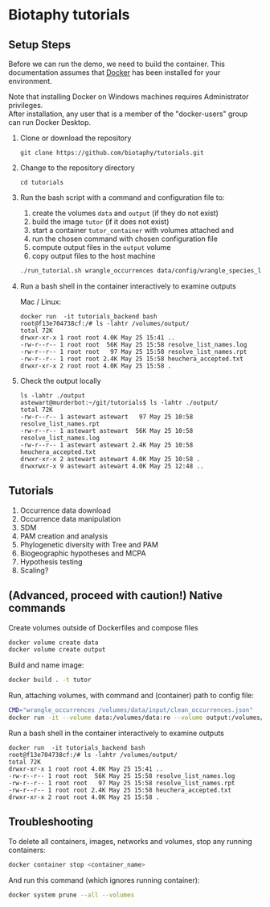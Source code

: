 # Biotaphy tutorials

## Setup Steps 

Before we can run the demo, we need to build the container.  This documentation
assumes that [Docker](https://docs.docker.com/get-docker/) has been installed for your
environment.

Note that installing Docker on Windows machines requires Administrator privileges.  
After installation, any user that is a member of the "docker-users" group can run Docker
Desktop.

1. Clone or download the repository

   ```commandline
   git clone https://github.com/biotaphy/tutorials.git
   ```

2. Change to the repository directory

   ```commandline
   cd tutorials
   ```

3. Run the bash script with a command and configuration file to:

   1. create the volumes `data` and `output` (if they do not exist)
   2. build the image `tutor` (if it does not exist)
   3. start a container `tutor_container` with volumes attached and
   4. run the chosen command with chosen configuration file
   5. compute output files in the `output` volume
   6. copy output files to the host machine

   ```zsh
   ./run_tutorial.sh wrangle_occurrences data/config/wrangle_species_list_gbif.json
   ```

4. Run a bash shell in the container interactively to examine outputs

   Mac / Linux:

   ```commandline
   docker run  -it tutorials_backend bash
   root@f13e704738cf:/# ls -lahtr /volumes/output/
   total 72K
   drwxr-xr-x 1 root root 4.0K May 25 15:41 ..
   -rw-r--r-- 1 root root  56K May 25 15:58 resolve_list_names.log
   -rw-r--r-- 1 root root   97 May 25 15:58 resolve_list_names.rpt
   -rw-r--r-- 1 root root 2.4K May 25 15:58 heuchera_accepted.txt
   drwxr-xr-x 2 root root 4.0K May 25 15:58 .
   ```

5. Check the output locally

   ```commandline
   ls -lahtr ./output
   astewart@murderbot:~/git/tutorials$ ls -lahtr ./output/
   total 72K
   -rw-r--r-- 1 astewart astewart   97 May 25 10:58 resolve_list_names.rpt
   -rw-r--r-- 1 astewart astewart  56K May 25 10:58 resolve_list_names.log
   -rw-r--r-- 1 astewart astewart 2.4K May 25 10:58 heuchera_accepted.txt
   drwxr-xr-x 2 astewart astewart 4.0K May 25 10:58 .
   drwxrwxr-x 9 astewart astewart 4.0K May 25 12:48 ..
   ```

[//]: # (or Windows:)
[//]: # (```commandline)
[//]: # (docker run -v %cd%/data:/demo -it dc_demo bash)
[//]: # (```)

## Tutorials

1. Occurrence data download
2. Occurrence data manipulation
3. SDM
4. PAM creation and analysis
5. Phylogenetic diversity with Tree and PAM
6. Biogeographic hypotheses and MCPA
7. Hypothesis testing
8. Scaling?

## (Advanced, proceed with caution!) Native commands

Create volumes outside of Dockerfiles and compose files

```zsh
docker volume create data
docker volume create output
```

Build and name image:

```zsh
docker build . -t tutor
```

Run, attaching volumes, with command and (container) path to config file:

```zsh
CMD="wrangle_occurrences /volumes/data/input/clean_occurrences.json"
docker run -it --volume data:/volumes/data:ro --volume output:/volumes/output tutor $CMD
```

Run a bash shell in the container interactively to examine outputs

```commandline
docker run  -it tutorials_backend bash
root@f13e704738cf:/# ls -lahtr /volumes/output/
total 72K
drwxr-xr-x 1 root root 4.0K May 25 15:41 ..
-rw-r--r-- 1 root root  56K May 25 15:58 resolve_list_names.log
-rw-r--r-- 1 root root   97 May 25 15:58 resolve_list_names.rpt
-rw-r--r-- 1 root root 2.4K May 25 15:58 heuchera_accepted.txt
drwxr-xr-x 2 root root 4.0K May 25 15:58 .
```

## Troubleshooting

To delete all containers, images, networks and volumes, stop any running
containers:

```zsh
docker container stop <container_name>
```

And run this command (which ignores running container):

```zsh
docker system prune --all --volumes
```
